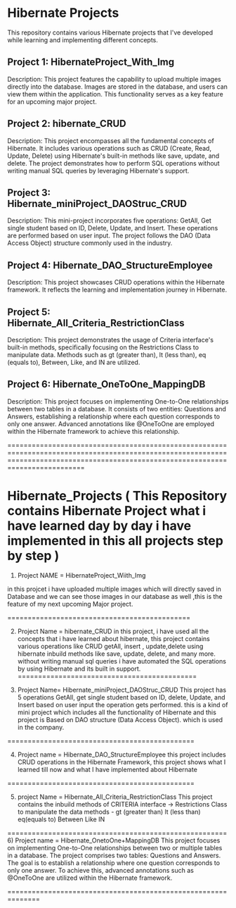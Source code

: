 # Hibernate Projects

This repository contains various Hibernate projects that I've developed while learning and implementing different concepts.

## Project 1: HibernateProject_With_Img

Description: This project features the capability to upload multiple images directly into the database. Images are stored in the database, and users can view them within the application. This functionality serves as a key feature for an upcoming major project.

## Project 2: hibernate_CRUD

Description: This project encompasses all the fundamental concepts of Hibernate. It includes various operations such as CRUD (Create, Read, Update, Delete) using Hibernate's built-in methods like save, update, and delete. The project demonstrates how to perform SQL operations without writing manual SQL queries by leveraging Hibernate's support.

## Project 3: Hibernate_miniProject_DAOStruc_CRUD

Description: This mini-project incorporates five operations: GetAll, Get single student based on ID, Delete, Update, and Insert. These operations are performed based on user input. The project follows the DAO (Data Access Object) structure commonly used in the industry.

## Project 4: Hibernate_DAO_StructureEmployee

Description: This project showcases CRUD operations within the Hibernate framework. It reflects the learning and implementation journey in Hibernate.

## Project 5: Hibernate_All_Criteria_RestrictionClass

Description: This project demonstrates the usage of Criteria interface's built-in methods, specifically focusing on the Restrictions Class to manipulate data. Methods such as gt (greater than), lt (less than), eq (equals to), Between, Like, and IN are utilized.

## Project 6: Hibernate_OneToOne_MappingDB

Description: This project focuses on implementing One-to-One relationships between two tables in a database. It consists of two entities: Questions and Answers, establishing a relationship where each question corresponds to only one answer. Advanced annotations like @OneToOne are employed within the Hibernate framework to achieve this relationship.

























=====================================================================================================================================================================================

# Hibernate_Projects ( This Repository contains Hibernate Project what i have learned day by day i have implemented in this all projects step by step ) 

1) Project NAME = HibernateProject_Wiith_Img

in this projcet i have uploaded multiple images which will directly saved in Database and we can see those images in our database as well ,this is the feature of my next upcoming Major project.

=============================================

 2) Project Name = hibernate_CRUD
 in this project, i have used all the concepts that i have learned about hibernate, this project contains various operations like CRUD getAll, insert , update,delete using hibernate inbuild methods like save, update, delete, and many 
 more. without writing  manual sql queries i have automated the SQL operations by using Hibernate and its built in support.
============================================

3)  Project Name= Hibernate_miniProject_DAOStruc_CRUD
   This project has 5 operations GetAll, get single student based on ID, delete, Update, and Insert based on user input the operation gets performed. this is a kind of mini project which includes all the functionality of Hibernate and this project is Based on DAO structure (Data Access Object). which is used in the company.
   
==============================================

4) Project name =  Hibernate_DAO_StructureEmployee
  this project includes CRUD operations in the Hibernate Framework, this project shows what I learned till now and what I have implemented about Hibernate

==============================================

5) project Name = Hibernate_All_Criteria_RestrictionClass
 This project contains the inbuild methods of CRITERIA interface -> Restrictions Class to manipulate the data 
methods - 
gt (greater than)
 lt (less than)
eq(equals to)
Between
Like
IN

======================================================
6) Project name = Hibernate_OnetoOne+MappingDB 
This project focuses on implementing One-to-One relationships between two or multiple tables in a database. The project comprises two tables: Questions and Answers. The goal is to establish a relationship where one question corresponds to only one answer. To achieve this, advanced annotations such as @OneToOne are utilized within the Hibernate framework.

==============================================================


